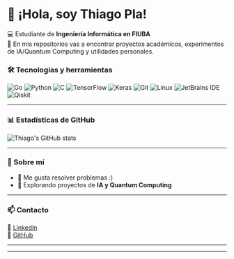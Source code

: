 # 👋 ¡Hola, soy Thiago Pla!

💻 Estudiante de **Ingeniería Informática en FIUBA**   
🚀 En mis repositorios vas a encontrar proyectos académicos, experimentos de IA/Quantum Computing y utilidades personales.

### 🛠️ Tecnologías y herramientas

![Go](https://img.shields.io/badge/Go-00ADD8?style=for-the-badge&logo=go&logoColor=white)
![Python](https://img.shields.io/badge/Python-3776AB?style=for-the-badge&logo=python&logoColor=white)
![C](https://img.shields.io/badge/C-A8B9CC?style=for-the-badge&logo=c&logoColor=white)
![TensorFlow](https://img.shields.io/badge/TensorFlow-FF6F00?style=for-the-badge&logo=tensorflow&logoColor=white)
![Keras](https://img.shields.io/badge/Keras-D00000?style=for-the-badge&logo=keras&logoColor=white)
![Git](https://img.shields.io/badge/Git-F05032?style=for-the-badge&logo=git&logoColor=white)
![Linux](https://img.shields.io/badge/Linux-FCC624?style=for-the-badge&logo=linux&logoColor=black)
![JetBrains IDE](https://img.shields.io/badge/JetBrains_IDE-000000?style=for-the-badge&logo=jetbrains&logoColor=white)
![Qiskit](https://img.shields.io/badge/Qiskit-6929C4?style=for-the-badge&logo=qiskit&logoColor=white)

---

### 📊 Estadísticas de GitHub

![Thiago's GitHub stats](https://github-readme-stats.vercel.app/api?username=thiagopla&show_icons=true&theme=tokyonight)  

---

### 🧠 Sobre mí
- 🧩 Me gusta resolver problemas :) 
- 🧠 Explorando proyectos de **IA y Quantum Computing**  

---

### 📫 Contacto
💼 [LinkedIn](https://www.linkedin.com/in/thiago-pla)  
🐙 [GitHub](https://github.com/thiagopla)

---


---

<p align="center">
  <img src="https://media.giphy.com/
